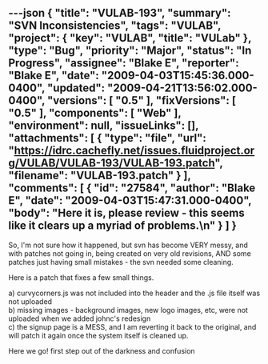 ---json
{
  "title": "VULAB-193",
  "summary": "SVN Inconsistencies",
  "tags": "VULAB",
  "project": {
    "key": "VULAB",
    "title": "VULab"
  },
  "type": "Bug",
  "priority": "Major",
  "status": "In Progress",
  "assignee": "Blake E",
  "reporter": "Blake E",
  "date": "2009-04-03T15:45:36.000-0400",
  "updated": "2009-04-21T13:56:02.000-0400",
  "versions": [
    "0.5"
  ],
  "fixVersions": [
    "0.5"
  ],
  "components": [
    "Web"
  ],
  "environment": null,
  "issueLinks": [],
  "attachments": [
    {
      "type": "file",
      "url": "https://idrc.cachefly.net/issues.fluidproject.org/VULAB/VULAB-193/VULAB-193.patch",
      "filename": "VULAB-193.patch"
    }
  ],
  "comments": [
    {
      "id": "27584",
      "author": "Blake E",
      "date": "2009-04-03T15:47:31.000-0400",
      "body": "Here it is, please review - this seems like it clears up a myriad of problems.\n"
    }
  ]
}
---
So, I'm not sure how it happened, but svn has become VERY messy, and with patches not going in, being created on very old revisions, AND some patches just having small mistakes - the svn needed some cleaning.

Here is a patch that fixes a few small things.

a) curvycorners.js was not included into the header and the .js file itself was not uploaded\
b) missing images - background images, new logo images, etc, were not uploaded when we added johnc's redesign\
c) the signup page is a MESS, and I am reverting it back to the original, and will patch it again once the system itself is cleaned up.

Here we go! first step out of the darkness and confusion

        